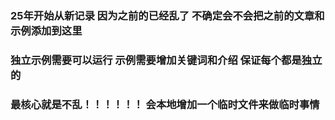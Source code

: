 
### 25年开始从新记录 因为之前的已经乱了 不确定会不会把之前的文章和示例添加到这里

### 独立示例需要可以运行 示例需要增加关键词和介绍 保证每个都是独立的 

### 最核心就是不乱！！！！！！ 会本地增加一个临时文件来做临时事情
